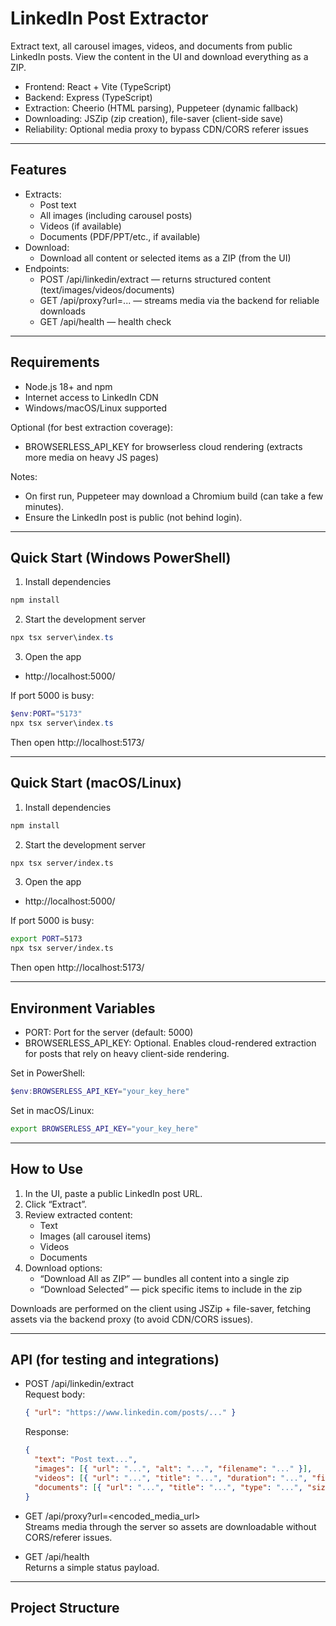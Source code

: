 # LinkedIn Post Extractor

Extract text, all carousel images, videos, and documents from public LinkedIn posts. View the content in the UI and download everything as a ZIP.


<!-- Failed to upload "Linkedin post extracting website.mp4" -->
- Frontend: React + Vite (TypeScript)
- Backend: Express (TypeScript)
- Extraction: Cheerio (HTML parsing), Puppeteer (dynamic fallback)
- Downloading: JSZip (zip creation), file-saver (client-side save)
- Reliability: Optional media proxy to bypass CDN/CORS referer issues

---

## Features

- Extracts:
  - Post text
  - All images (including carousel posts)
  - Videos (if available)
  - Documents (PDF/PPT/etc., if available)
- Download:
  - Download all content or selected items as a ZIP (from the UI)
- Endpoints:
  - POST /api/linkedin/extract — returns structured content (text/images/videos/documents)
  - GET /api/proxy?url=... — streams media via the backend for reliable downloads
  - GET /api/health — health check

---

## Requirements

- Node.js 18+ and npm
- Internet access to LinkedIn CDN
- Windows/macOS/Linux supported

Optional (for best extraction coverage):
- BROWSERLESS_API_KEY for browserless cloud rendering (extracts more media on heavy JS pages)

Notes:
- On first run, Puppeteer may download a Chromium build (can take a few minutes).
- Ensure the LinkedIn post is public (not behind login).

---

## Quick Start (Windows PowerShell)

1) Install dependencies
```powershell
npm install
```

2) Start the development server
```powershell
npx tsx server\index.ts
```

3) Open the app
- http://localhost:5000/

If port 5000 is busy:
```powershell
$env:PORT="5173"
npx tsx server\index.ts
```
Then open http://localhost:5173/

---

## Quick Start (macOS/Linux)

1) Install dependencies
```bash
npm install
```

2) Start the development server
```bash
npx tsx server/index.ts
```

3) Open the app
- http://localhost:5000/

If port 5000 is busy:
```bash
export PORT=5173
npx tsx server/index.ts
```
Then open http://localhost:5173/

---

## Environment Variables

- PORT: Port for the server (default: 5000)
- BROWSERLESS_API_KEY: Optional. Enables cloud-rendered extraction for posts that rely on heavy client-side rendering.

Set in PowerShell:
```powershell
$env:BROWSERLESS_API_KEY="your_key_here"
```

Set in macOS/Linux:
```bash
export BROWSERLESS_API_KEY="your_key_here"
```

---

## How to Use

1) In the UI, paste a public LinkedIn post URL.
2) Click “Extract”.
3) Review extracted content:
   - Text
   - Images (all carousel items)
   - Videos
   - Documents
4) Download options:
   - “Download All as ZIP” — bundles all content into a single zip
   - “Download Selected” — pick specific items to include in the zip

Downloads are performed on the client using JSZip + file-saver, fetching assets via the backend proxy (to avoid CDN/CORS issues).

---

## API (for testing and integrations)

- POST /api/linkedin/extract  
  Request body:
  ```json
  { "url": "https://www.linkedin.com/posts/..." }
  ```
  Response:
  ```json
  {
    "text": "Post text...",
    "images": [{ "url": "...", "alt": "...", "filename": "..." }],
    "videos": [{ "url": "...", "title": "...", "duration": "...", "filename": "..." }],
    "documents": [{ "url": "...", "title": "...", "type": "...", "size": "...", "filename": "..." }]
  }
  ```

- GET /api/proxy?url=<encoded_media_url>  
  Streams media through the server so assets are downloadable without CORS/referer issues.

- GET /api/health  
  Returns a simple status payload.

---

## Project Structure
